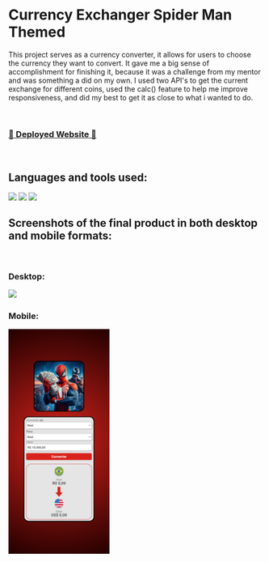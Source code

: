 # Currency Exchanger Spider Man Themed

This project serves as a currency converter, it allows for users to choose the currency they want to convert. It gave me a big sense of accomplishment for finishing it, because it was a challenge from my mentor and was something a did on my own. I used two API's to get the current exchange for different coins, used the calc() feature to help me improve responsiveness, and did my best to get it as close to what i wanted to do.

<br>
<h3><a href="">🔗 Deployed Website 🔗</a></h3>
<br>

<h2>Languages and tools used:</h2>
<img src="https://img.shields.io/badge/HTML5-E34F26?style=for-the-badge&logo=html5&logoColor=white"/>
<img src="https://img.shields.io/badge/CSS3-1572B6?style=for-the-badge&logo=css3&logoColor=white"/>
<img src="https://img.shields.io/badge/JavaScript-F7DF1E?style=for-the-badge&logo=javascript&logoColor=black"/>

<h2>Screenshots of the final product in both desktop and mobile formats:</h2>
</br>
<h3>Desktop:</h3>
<img src="https://github.com/LucasCosta96RS/Currency-conversor-devclub/blob/main/Final-product-screenshots/Currency-exchanger-desktop.png" style="width:600px" />
<h3>Mobile:</h3>
<img src="https://github.com/LucasCosta96RS/Currency-conversor-devclub/blob/main/Final-product-screenshots/Currency-exchanger-mobile.png"; style="width:200px" />

